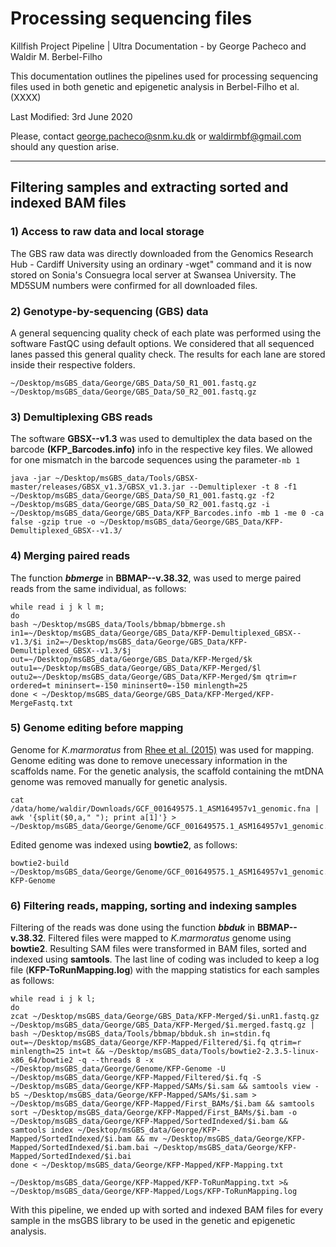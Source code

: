 # **Processing sequencing files**

Killfish Project Pipeline | Ultra Documentation - by George Pacheco and Waldir M. Berbel-Filho

This documentation outlines the pipelines used for processing sequencing files used in both genetic and epigenetic analysis  in Berbel-Filho et al. (XXXX)

Last Modified: 3rd June 2020              

Please, contact george.pacheco@snm.ku.dk or waldirmbf@gmail.com should any question arise.
__________________________________________

## **Filtering samples and extracting sorted and indexed BAM files**
### 1) Access to raw data and local storage

The GBS raw data was directly downloaded from the Genomics Research Hub - Cardiff University using an ordinary -wget" command and it is now stored on Sonia's Consuegra local server at Swansea University. The MD5SUM numbers were confirmed for all downloaded files.

### 2) Genotype-by-sequencing (GBS) data

A general sequencing quality check of each plate was performed using the software FastQC using default options. We considered that all sequenced lanes passed this general quality check. The results for each lane are stored inside their respective folders.

```
~/Desktop/msGBS_data/George/GBS_Data/S0_R1_001.fastq.gz
~/Desktop/msGBS_data/George/GBS_Data/S0_R2_001.fastq.gz
```
### 3) Demultiplexing GBS reads

The software **GBSX--v1.3** was used to demultiplex the data based on the barcode **(KFP_Barcodes.info)** info in the respective key files. We allowed for one mismatch in the barcode sequences using the parameter```-mb 1```
```
java -jar ~/Desktop/msGBS_data/Tools/GBSX-master/releases/GBSX_v1.3/GBSX_v1.3.jar --Demultiplexer -t 8 -f1 ~/Desktop/msGBS_data/George/GBS_Data/S0_R1_001.fastq.gz -f2 ~/Desktop/msGBS_data/George/GBS_Data/S0_R2_001.fastq.gz -i ~/Desktop/msGBS_data/George/GBS_Data/KFP_Barcodes.info -mb 1 -me 0 -ca false -gzip true -o ~/Desktop/msGBS_data/George/GBS_Data/KFP-Demultiplexed_GBSX--v1.3/
```
### 4) Merging paired reads

The function **_bbmerge_** in **BBMAP--v.38.32**, was used to merge paired reads from the same individual,  as follows:

````
while read i j k l m;
do
bash ~/Desktop/msGBS_data/Tools/bbmap/bbmerge.sh in1=~/Desktop/msGBS_data/George/GBS_Data/KFP-Demultiplexed_GBSX--v1.3/$i in2=~/Desktop/msGBS_data/George/GBS_Data/KFP-Demultiplexed_GBSX--v1.3/$j out=~/Desktop/msGBS_data/George/GBS_Data/KFP-Merged/$k outu1=~/Desktop/msGBS_data/George/GBS_Data/KFP-Merged/$l outu2=~/Desktop/msGBS_data/George/GBS_Data/KFP-Merged/$m qtrim=r ordered=t mininsert=-150 mininsert0=-150 minlength=25
done < ~/Desktop/msGBS_data/George/GBS_Data/KFP-Merged/KFP-MergeFastq.txt
````

### 5) Genome editing before mapping

Genome for _K.marmoratus_ from [Rhee et al. (2015)](https://www.ncbi.nlm.nih.gov/assembly/GCF_001649575.1) was used for mapping. Genome editing was done to remove unecessary information in the scaffolds name. For the genetic analysis, the scaffold containing the mtDNA genome was removed manually for genetic analysis.

````
cat /data/home/waldir/Downloads/GCF_001649575.1_ASM164957v1_genomic.fna | awk '{split($0,a," "); print a[1]'} > ~/Desktop/msGBS_data/George/Genome/GCF_001649575.1_ASM164957v1_genomic.Edited.fasta
````

Edited genome was indexed using **bowtie2**, as follows:

````
bowtie2-build ~/Desktop/msGBS_data/George/Genome/GCF_001649575.1_ASM164957v1_genomic.Edited.fasta KFP-Genome
````

### 6) Filtering reads, mapping, sorting and indexing samples

Filtering of the reads was done using the function **_bbduk_** in  **BBMAP--v.38.32**. Filtered files were mapped to _K.marmoratus_ genome using **bowtie2**. Resulting SAM files were transformed in BAM files, sorted and indexed using **samtools**. The last line of coding was included to keep  a log file (**KFP-ToRunMapping.log**) with the mapping statistics for each samples as follows:

````
while read i j k l;
do
zcat ~/Desktop/msGBS_data/George/GBS_Data/KFP-Merged/$i.unR1.fastq.gz ~/Desktop/msGBS_data/George/GBS_Data/KFP-Merged/$i.merged.fastq.gz | bash ~/Desktop/msGBS_data/Tools/bbmap/bbduk.sh in=stdin.fq out=~/Desktop/msGBS_data/George/KFP-Mapped/Filtered/$i.fq qtrim=r minlength=25 int=t && ~/Desktop/msGBS_data/Tools/bowtie2-2.3.5-linux-x86_64/bowtie2 -q --threads 8 -x ~/Desktop/msGBS_data/George/Genome/KFP-Genome -U ~/Desktop/msGBS_data/George/KFP-Mapped/Filtered/$i.fq -S ~/Desktop/msGBS_data/George/KFP-Mapped/SAMs/$i.sam && samtools view -bS ~/Desktop/msGBS_data/George/KFP-Mapped/SAMs/$i.sam > ~/Desktop/msGBS_data/George/KFP-Mapped/First_BAMs/$i.bam && samtools sort ~/Desktop/msGBS_data/George/KFP-Mapped/First_BAMs/$i.bam -o ~/Desktop/msGBS_data/George/KFP-Mapped/SortedIndexed/$i.bam && samtools index ~/Desktop/msGBS_data/George/KFP-Mapped/SortedIndexed/$i.bam && mv ~/Desktop/msGBS_data/George/KFP-Mapped/SortedIndexed/$i.bam.bai ~/Desktop/msGBS_data/George/KFP-Mapped/SortedIndexed/$i.bai
done < ~/Desktop/msGBS_data/George/KFP-Mapped/KFP-Mapping.txt

~/Desktop/msGBS_data/George/KFP-Mapped/KFP-ToRunMapping.txt >& ~/Desktop/msGBS_data/George/KFP-Mapped/Logs/KFP-ToRunMapping.log
````

With this pipeline, we ended up with sorted and indexed BAM files for every sample in the msGBS library to be used in the genetic and epigenetic analysis.
